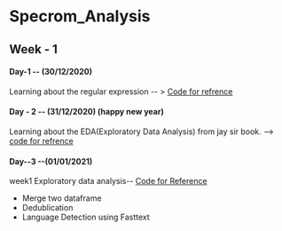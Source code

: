 # Specrom_Analysis
## Week - 1
#### Day-1 -- (30/12/2020)
Learning about the regular expression -- > [Code for refrence](https://github.com/pavi-ninjaac/Specrom_Analysis/blob/main/Regular_Expression/regular_expression.ipynb)

#### Day - 2 -- (31/12/2020) (happy new year)
Learning about the EDA(Exploratory Data Analysis) from jay sir book. --> [code for refrence](https://github.com/pavi-ninjaac/Specrom_Analysis/blob/main/EDA_BBC_Dataset/EDA_text_classification_BBC_data.ipynb)  
#### Day--3 --(01/01/2021)
week1 Exploratory data analysis-- [Code for Reference]()<br>
- Merge two dataframe
- Dedublication
- Language Detection using Fasttext
